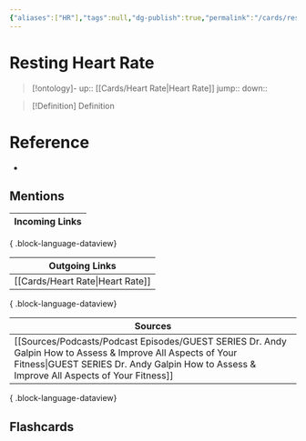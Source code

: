 ```yaml
---
{"aliases":["HR"],"tags":null,"dg-publish":true,"permalink":"/cards/resting-heart-rate/","dgPassFrontmatter":true}
---
```


# Resting Heart Rate

> [!ontology]-
> up:: [[Cards/Heart Rate\|Heart Rate]]
> jump:: 
> down:: 

> [!Definition] Definition
> 

# Reference
- 

## Mentions
| Incoming Links |
| -------------- |

{ .block-language-dataview}

| Outgoing Links                      |
| ----------------------------------- |
| [[Cards/Heart Rate\|Heart Rate]] |

{ .block-language-dataview}

| Sources                                                                                                                                                                                                           |
| ----------------------------------------------------------------------------------------------------------------------------------------------------------------------------------------------------------------- |
| [[Sources/Podcasts/Podcast Episodes/GUEST SERIES   Dr. Andy Galpin  How to Assess & Improve All Aspects of Your Fitness\|GUEST SERIES   Dr. Andy Galpin  How to Assess & Improve All Aspects of Your Fitness]] |

{ .block-language-dataview}

## Flashcards 
